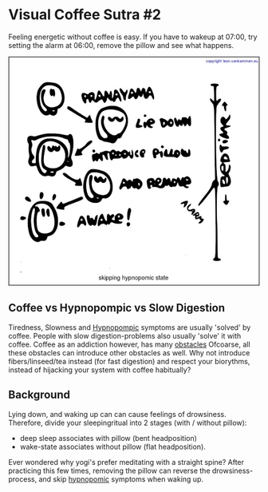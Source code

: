 Visual Coffee Sutra #2
======================
Feeling energetic without coffee is easy.
If you have to wakeup at 07:00, try setting the alarm at 06:00, remove the pillow and see what happens.

<img src="res/yoga_coffee_sutra_2.jpg"/>

Coffee vs Hypnopompic vs Slow Digestion
---------------------------------------
Tiredness, Slowness and [Hypnopompic](http://en.wikipedia.org/wiki/Hypnopompic) symptoms are usually 'solved' by coffee.
People with slow digestion-problems also usually 'solve' it with coffee.
Coffee as an addiction however, has many [obstacles](http://en.wikipedia.org/wiki/Health_effects_of_coffee)
Ofcoarse, all these obstacles can introduce other obstacles as well.
Why not introduce fibers/linseed/tea instead (for fast digestion) and respect your biorythms, instead of hijacking your system with coffee habitually?

Background
----------
Lying down, and waking up can can cause feelings of drowsiness.
Therefore, divide your sleepingritual into 2 stages (with / without pillow):

  * deep sleep associates with pillow (bent headposition)
  * wake-state associates without pillow (flat headposition).

Ever wondered why yogi's prefer meditating with a straight spine?
After practicing this few times, removing the pillow can reverse the drowsiness-process, and skip [hypnopomic](http://en.wikipedia.org/wiki/Hypnopompic) symptoms when waking up.

